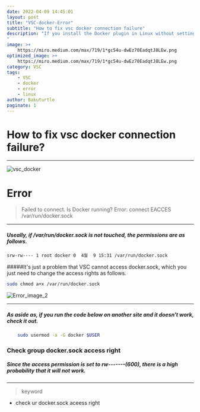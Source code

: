 ```yaml
---
date: 2022-04-09 14:45:01
layout: post
title: "VSC-docker-Error"
subtitle: "How to fix vsc docker connection failure"
description: "If you install the Docker plugin in Linux without setting anything, the connection will fail.
"
image: >+
    https://miro.medium.com/max/719/1*gc54u-dwEz70EadqtJ8LEw.png
optimized_image: >+
    https://miro.medium.com/max/719/1*gc54u-dwEz70EadqtJ8LEw.png
category: VSC
tags:
    - VSC
    - docker
    - error
    - linux
author: Bakuturtle
paginate: 1
---
```


# How to fix vsc docker connection failure?
***
![vsc_docker](https://miro.medium.com/max/719/1*gc54u-dwEz70EadqtJ8LEw.png)

# Error 

>Failed to connect. Is Docker running?
    Error: connect EACCES /var/run/docker.sock


---

##### Useally, if /var/run/docker.sock is not touched, the permissions are as follows.

```bash
srw-rw---- 1 root docker 0  4월  9 15:31 /var/run/docker.sock
```
#####It's just a problem that VSC cannot access docker.sock, which you just need to change the access rights as follows.



```bash
sudo chmod a+x /var/run/docker.sock
```
![Error_image_2](https://camo.githubusercontent.com/d435d7e9319e6bb37daebdf61cc7a8ed16acb820f63d1da9eafbdca3a54a7ea2/68747470733a2f2f692e6962622e636f2f317157665150502f323032322d30342d30392d32302d32352d30312e706e67)

---



##### As aside as, if you run the code below on another site and it doesn't work, check it out.

```bash
    sudo usermod -a -G docker $USER
```
### Check group docker.sock access right

##### Since the access permission is set to rw-------(600), there is a high probability that it will not work.

---


>keyword

* check ur docker.sock aceess right